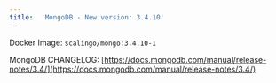 ```yaml
---
title:	'MongoDB - New version: 3.4.10'
---
```


Docker Image: `scalingo/mongo:3.4.10-1`

MongoDB CHANGELOG: [https://docs.mongodb.com/manual/release-notes/3.4/](https://docs.mongodb.com/manual/release-notes/3.4/)
